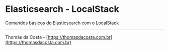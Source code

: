 # Elasticsearch - LocalStack

Comandos básicos do Elasticsearch com o LocalStack

---

Thomás da Costa - [https://thomasdacosta.com.br](https://thomasdacosta.com.br)
